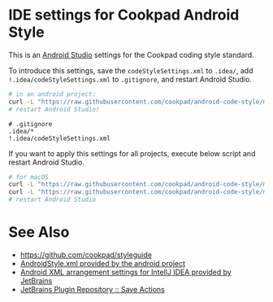 # IDE settings for Cookpad Android Style

This is an [Android Studio](https://developer.android.com/sdk/index.html) settings for the Cookpad coding style standard.

To introduce this settings, save the `codeStyleSettings.xml` to `.idea/`,
add `!.idea/codeStyleSettings.xml` to `.gitignore`,
and restart Android Studio.

```sh
# in an android project:
curl -L "https://raw.githubusercontent.com/cookpad/android-code-style/master/.idea/codeStyleSettings.xml" > .idea/codeStyleSettings.xml
# restart Android Studio!
```

```gitignore
# .gitignore
.idea/*
!.idea/codeStyleSettings.xml
```

If you want to apply this settings for all projects, execute below script and restart Android Studio.

```sh
# for macOS
curl -L "https://raw.githubusercontent.com/cookpad/android-code-style/master/ideaPreferences/codestyles/CookpadStyle.xml" > ~/Library/Preferences/AndroidStudio<version>/codestyles/CookpadStyle.xml
curl -L "https://raw.githubusercontent.com/cookpad/android-code-style/master/ideaPreferences/options/code.style.schemes.xml" > ~/Library/Preferences/AndroidStudio<version>/options/code.style.schemes.xml
# restart Android Studio
```

# See Also

* https://github.com/cookpad/styleguide
* [AndroidStyle.xml provided by the android project ](https://github.com/android/platform_development/blob/master/ide/intellij/codestyles/AndroidStyle.xml)
* [Android XML arrangement settings for IntellJ IDEA provided by JetBrains](http://blog.jetbrains.com/idea/2013/10/rearrange-attributes-in-android-xml-files-with-intellij-idea-13/)
* [JetBrains Plugin Repository :: Save Actions](https://plugins.jetbrains.com/plugin/7642?pr=idea)
